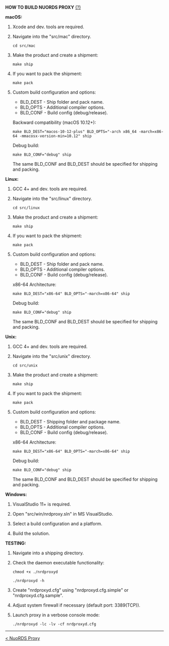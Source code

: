 **HOW TO BUILD NUORDS PROXY** [(?)](README.md)  
  
**macOS:**  
  
1. Xcode and dev. tools are required.  
  
2. Navigate into the "src/mac" directory.  
  
   ```  
   cd src/mac  
   ```  
  
3. Make the product and create a shipment: 
  
   ```  
   make ship  
   ```  
  
4. If you want to pack the shipment:  
  
   ```  
   make pack  
   ```  
  
5. Custom build configuration and options:  
  
   - BLD_DEST - Ship folder and pack name.  
   - BLD_OPTS - Additional compiler options.  
   - BLD_CONF - Build config (debug/release).  
  
   Backward compatibility (macOS 10.12+):  
   
   ```  
   make BLD_DEST="macos-10-12-plus" BLD_OPTS="-arch x86_64 -march=x86-64 -mmacosx-version-min=10.12" ship
   ```  
   
   Debug build:  
   
   ```  
   make BLD_CONF="debug" ship
   ``` 
   
   The same BLD_CONF and BLD_DEST should be specified for shipping and packing.  
  
**Linux:**  
  
1. GCC 4+ and dev. tools are required.  
  
2. Navigate into the "src/linux" directory.  
  
   ```  
   cd src/linux
   ```  
  
3. Make the product and create a shipment: 
  
   ```  
   make ship
   ```  
  
4. If you want to pack the shipment:  
  
   ```  
   make pack
   ```  
  
5. Custom build configuration and options:  
  
   - BLD_DEST - Ship folder and pack name.  
   - BLD_OPTS - Additional compiler options.  
   - BLD_CONF - Build config (debug/release).  
  
   x86-64 Architecture:  
  
   ```  
   make BLD_DEST="x86-64" BLD_OPTS="-march=x86-64" ship  
   ```  
  
   Debug build:  
   ```  
   make BLD_CONF="debug" ship  
   ```  
  
   The same BLD_CONF and BLD_DEST should be specified for shipping and packing.  
  
**Unix:**  
  
1. GCC 4+ and dev. tools are required.  
  
2. Navigate into the "src/unix" directory.  
  
   ```  
   cd src/unix
   ```  
  
3. Make the product and create a shipment: 
  
   ```  
   make ship  
   ```  
  
4. If you want to pack the shipment:  
  
   ```  
   make pack
   ```  
  
5. Custom build configuration and options:  
  
   - BLD_DEST - Shipping folder and package name.  
   - BLD_OPTS - Additional compiler options.  
   - BLD_CONF - Build config (debug/release).  
  
   x86-64 Architecture:  
  
   ```  
   make BLD_DEST="x86-64" BLD_OPTS="-march=x86-64" ship  
   ```  
  
   Debug build:  
  
   ```  
   make BLD_CONF="debug" ship  
   ```  
   
   The same BLD_CONF and BLD_DEST should be specified for shipping and packing.  
  
**Windows:**  
  
1. VisualStudio 11+ is required.  
  
2. Open "src/win/nrdproxy.sln" in MS VisualStudio.  
  
3. Select a build configuration and a platform.  
  
4. Build the solution.  
  
**TESTING:**  
  
1. Navigate into a shipping directory.  
  
2. Check the daemon executable functionality:  
  
   ```  
   chmod +x ./nrdproxyd  
  
   ./nrdproxyd -h  
   ```  
  
3. Create "nrdproxyd.cfg" using "nrdproxyd.cfg.simple" or "nrdproxyd.cfg.sample".  
  
4. Adjust system firewall if necessary (default port: 3389(TCP)).  
  
5. Launch proxy in a verbose console mode:  
  
   ```  
   ./nrdproxyd -lc -lv -cf nrdproxyd.cfg  
   ```  
  
------------------------------  
[< NuoRDS Proxy](README.md)  
  